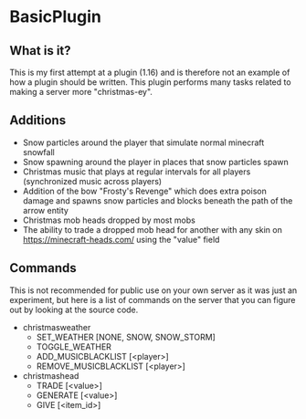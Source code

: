 # BasicPlugin
## What is it?
This is my first attempt at a plugin (1.16) and is therefore not an example of how a plugin should be written. This plugin performs many tasks related to making a server more "christmas-ey".
## Additions
  + Snow particles around the player that simulate normal minecraft snowfall
  + Snow spawning around the player in places that snow particles spawn
  + Christmas music that plays at regular intervals for all players (synchronized music across players)
  + Addition of the bow "Frosty's Revenge" which does extra poison damage and spawns snow particles and blocks beneath the path of the arrow entity
  + Christmas mob heads dropped by most mobs
  + The ability to trade a dropped mob head for another with any skin on https://minecraft-heads.com/ using the "value" field
## Commands
This is not recommended for public use on your own server as it was just an experiment, but here is a list of commands on the server that you can figure out by looking at the source code.
  + christmasweather
    + SET_WEATHER \[NONE, SNOW, SNOW_STORM\]
    + TOGGLE_WEATHER
    + ADD_MUSICBLACKLIST \[\<player\>\]
    + REMOVE_MUSICBLACKLIST \[\<player\>\]
  + christmashead
    + TRADE \[\<value\>\]
    + GENERATE \[\<value\>\]
    + GIVE \[\<item_id\>\]
